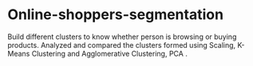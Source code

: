 # Online-shoppers-segmentation
Build different clusters to know whether person is browsing or buying products. Analyzed and compared the clusters formed using Scaling, K-Means Clustering and Agglomerative Clustering, PCA .

